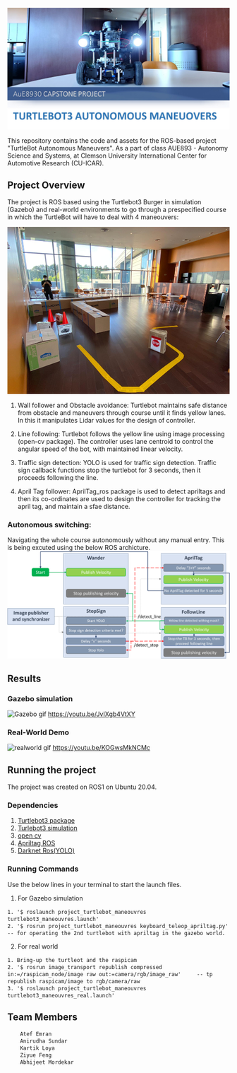 ![Cover](https://raw.githubusercontent.com/atefemran/AuE893-Turtlebot_Autonomous_Maneuvers_Project/main/src/videos/git%20cover.jpg)

This repository contains the code and assets for the ROS-based project "TurtleBot Autonomous Maneuvers". As a part of class AUE893 - Autonomy Science and Systems, at Clemson University International Center for Automotive Research (CU-ICAR).
 
## Project Overview

The project is ROS based using the Turtlebot3 Burger in simulation (Gazebo) and real-world environments to go through a prespecified course in which the TurtleBot will have to deal with 4 maneouvers:

![Track](https://raw.githubusercontent.com/atefemran/AuE893-Turtlebot_Autonomous_Maneuvers_Project/main/src/videos/Track.png)

1. Wall follower and Obstacle avoidance:
   	Turtlebot maintains safe distance from obstacle and maneuvers through course until it finds yellow lanes. In this it manipulates Lidar values for the design of controller.
		
3. Line following:
   	Turtlebot follows the yellow line using image processing (open-cv package). The controller uses lane centroid to control the angular speed of the bot, with maintained linear velocity. 

4. Traffic sign detection:
	YOLO is used for traffic sign detection. Traffic sign callback functions stop the turtlebot for 3 seconds, then it proceeds following the line. 

5. April Tag follower:
	AprilTag_ros package is used to detect apriltags and then its co-ordinates are used to design the controller for tracking the april tag, and maintain a sfae distance. 

### Autonomous switching:
Navigating the whole course autonomously without any manual entry. This is being excuted using the below ROS archicture.
   ![ROS_switching](https://raw.githubusercontent.com/atefemran/AuE893-Turtlebot_Autonomous_Maneuvers_Project/main/src/videos/ROS_switching.png)

 

##  Results

### Gazebo simulation
![Gazebo gif](https://github.com/atefemran/AuE893-Turtlebot_Autonomous_Maneuvers_Project/blob/main/src/videos/Gazebo%20Simulation%20AUE893%20Turtlebot%20Autonomous%20Maneuvers%20Project_1080p.gif?raw=true)
https://youtu.be/JvIXgb4VtXY

### Real-World Demo
![realworld gif](https://github.com/atefemran/AuE893-Turtlebot_Autonomous_Maneuvers_Project/blob/main/src/videos/RealWorld%20AUE893%20Turtlebot%20Autonomous%20Maneuvers%20Project_480p.gif?raw=true)
https://youtu.be/KOGwsMkNCMc

## Running the project
The project was created on ROS1 on Ubuntu 20.04.

### Dependencies
1. [Turtlebot3 package](https://emanual.robotis.com/docs/en/platform/turtlebot3/quick-start/)	
2. [Turlebot3 simulation](https://github.com/ROBOTIS-GIT/turtlebot3_simulations)
3. [open cv](https://github.com/ros-perception/vision_opencv)
4. [Apriltag ROS](https://github.com/AprilRobotics/apriltag_ros)
5. [Darknet Ros(YOLO)](https://github.com/leggedrobotics/darknet_ros)

### Running Commands 
Use the below lines in your terminal to start the launch files.
1. For Gazebo simulation
```
1. '$ roslaunch project_turtlebot_maneouvres turtlebot3_maneouvres.launch'
2. '$ rosrun project_turtlebot_maneouvres keyboard_teleop_apriltag.py'    -- for operating the 2nd turtlebot with apriltag in the gazebo world.
```
	
2. For real world
```
1. Bring-up the turtleot and the raspicam
2. '$ rosrun image_transport republish compressed in:=/raspicam_node/image raw out:=camera/rgb/image_raw'     -- tp republish raspicam/image to rgb/camera/raw
3. '$ roslaunch project_turtlebot_maneouvres turtlebot3_maneouvres_real.launch'
```

## Team Members
		Atef Emran 
		Anirudha Sundar  
		Kartik Loya 
		Ziyue Feng
		Abhijeet Mordekar 
